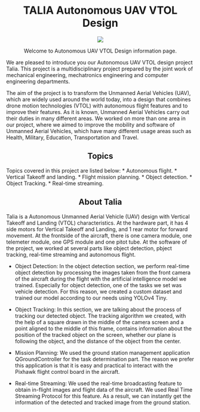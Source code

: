 <h1 align="center">
   TALIA Autonomous UAV VTOL Design 
</h1>
<p align="center">
    <img src="https://github.com/CankayaUniversity/ceng-407-408-2022-2023-Autonomous-VTOL-Design/assets/62307840/7c465df4-5998-4ee1-8bb8-e1ff420f4b78">
</p>
<p align="center">
  Welcome to Autonomous UAV VTOL Design information page. 
</p>
We are pleased to introduce you our Autonomous UAV VTOL design project Talia. This project is a multidisciplinary project prepared by the joint work of mechanical engineering, mechatronics engineering and computer engineering departments. 

The aim of the project is to transform the Unmanned Aerial Vehicles (UAV), which are widely used around the world today, into a design that combines drone motion technologies (VTOL) with autonomous flight features and to improve their features.
As it is known, Unmanned Aerial Vehicles carry out their duties in many different areas. We worked on more than one area in our project, where we aimed to improve the mobility and software of Unmanned Aerial Vehicles, which have many different usage areas such as Health, Military, Education, Transportation and Travel.
<h2 align="center">Topics</h2>
Topics covered in this project are listed below:
* Autonomous flight.
* Vertical Takeoff and landing.
* Flight mission planning.
* Object detection.
* Object Tracking.
* Real-time streaming.

<h2 align="center">
  About Talia
</h2>
  
Talia is a Autonomous Unmanned Aerial Vehicle (UAV) design with Vertical Takeoff and Landing (VTOL) characteristics. At the hardware part, it has 4 side motors for Vertical Takeoff and Landing, and 1 rear motor for forward movement. At the frontside of the aircraft, there is one camera module, one telemeter module, one GPS module and one pitot tube. At the software of the project, we worked at several parts like object detection, pbject tracking, real-time streaming and autonomous flight. 

* Object Detection: In the object detection section, we perform real-time object detection by processing the images taken from the front camera of the aircraft during the flight with the artificial intelligence model we trained. Especially for object detection, one of the tasks we set was vehicle detection. For this reason, we created a custom dataset and trained our model according to our needs using YOLOv4 Tiny.

* Object Tracking: In this section, we are talking about the process of tracking our detected object. The tracking algorithm we created, with the help of a square drawn in the middle of the camera screen and a point aligned to the middle of this frame, contains information about the position of the tracked object on the screen, whether our plane is following the object, and the distance of the object from the center.

* Mission Planning: We used the ground station management application QGroundController for the task determination part. The reason we prefer this application is that it is easy and practical to interact with the Pixhawk flight control board in the aircraft.

* Real-time Streaming: We used the real-time broadcasting feature to obtain in-flight images and flight data of the aircraft. We used Real Time Streaming Protocol for this feature. As a result, we can instantly get the information of the detected and tracked image from the ground station.

 
